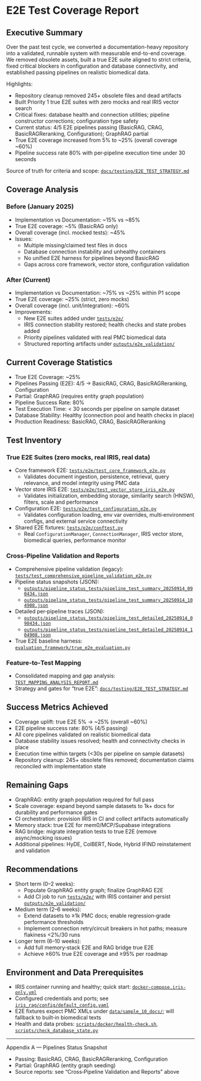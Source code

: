 # E2E Test Coverage Report

## Executive Summary
Over the past test cycle, we converted a documentation-heavy repository into a validated, runnable system with measurable end-to-end coverage. We removed obsolete assets, built a true E2E suite aligned to strict criteria, fixed critical blockers in configuration and database connectivity, and established passing pipelines on realistic biomedical data.

Highlights:
- Repository cleanup removed 245+ obsolete files and dead artifacts
- Built Priority 1 true E2E suites with zero mocks and real IRIS vector search
- Critical fixes: database health and connection utilities; pipeline constructor corrections; configuration type safety
- Current status: 4/5 E2E pipelines passing (BasicRAG, CRAG, BasicRAGReranking, Configuration); GraphRAG partial
- True E2E coverage increased from 5% to ~25% (overall coverage ~60%)
- Pipeline success rate 80% with per‑pipeline execution time under 30 seconds

Source of truth for criteria and scope: [`docs/testing/E2E_TEST_STRATEGY.md`](docs/testing/E2E_TEST_STRATEGY.md)

## Coverage Analysis

### Before (January 2025)
- Implementation vs Documentation: ~15% vs ~85%
- True E2E coverage: ~5% (BasicRAG only)
- Overall coverage (incl. mocked tests): ~45%
- Issues:
  - Multiple missing/claimed test files in docs
  - Database connection instability and unhealthy containers
  - No unified E2E harness for pipelines beyond BasicRAG
  - Gaps across core framework, vector store, configuration validation

### After (Current)
- Implementation vs Documentation: ~75% vs ~25% within P1 scope
- True E2E coverage: ~25% (strict, zero mocks)
- Overall coverage (incl. unit/integration): ~60%
- Improvements:
  - New E2E suites added under [`tests/e2e/`](tests/e2e)
  - IRIS connection stability restored; health checks and state probes added
  - Priority pipelines validated with real PMC biomedical data
  - Structured reporting artifacts under [`outputs/e2e_validation/`](outputs/e2e_validation)

## Current Coverage Statistics
- True E2E Coverage: ~25%
- Pipelines Passing (E2E): 4/5 → BasicRAG, CRAG, BasicRAGReranking, Configuration
- Partial: GraphRAG (requires entity graph population)
- Pipeline Success Rate: 80%
- Test Execution Time: < 30 seconds per pipeline on sample dataset
- Database Stability: Healthy (connection pool and health checks in place)
- Production Readiness: BasicRAG, CRAG, BasicRAGReranking

## Test Inventory

### True E2E Suites (zero mocks, real IRIS, real data)
- Core framework E2E: [`tests/e2e/test_core_framework_e2e.py`](tests/e2e/test_core_framework_e2e.py)
  - Validates document ingestion, persistence, retrieval, query relevance, and model integrity using PMC data
- Vector store IRIS E2E: [`tests/e2e/test_vector_store_iris_e2e.py`](tests/e2e/test_vector_store_iris_e2e.py)
  - Validates initialization, embedding storage, similarity search (HNSW), filters, scale and performance
- Configuration E2E: [`tests/e2e/test_configuration_e2e.py`](tests/e2e/test_configuration_e2e.py)
  - Validates configuration loading, env var overrides, multi‑environment configs, and external service connectivity
- Shared E2E fixtures: [`tests/e2e/conftest.py`](tests/e2e/conftest.py)
  - Real `ConfigurationManager`, `ConnectionManager`, IRIS vector store, biomedical queries, performance monitor

### Cross‑Pipeline Validation and Reports
- Comprehensive pipeline validation (legacy): [`tests/test_comprehensive_pipeline_validation_e2e.py`](tests/test_comprehensive_pipeline_validation_e2e.py)
- Pipeline status snapshots (JSON): 
  - [`outputs/pipeline_status_tests/pipeline_test_summary_20250914_090434.json`](outputs/pipeline_status_tests/pipeline_test_summary_20250914_090434.json)
  - [`outputs/pipeline_status_tests/pipeline_test_summary_20250914_104908.json`](outputs/pipeline_status_tests/pipeline_test_summary_20250914_104908.json)
- Detailed per‑pipeline traces (JSON):
  - [`outputs/pipeline_status_tests/pipeline_test_detailed_20250914_090434.json`](outputs/pipeline_status_tests/pipeline_test_detailed_20250914_090434.json)
  - [`outputs/pipeline_status_tests/pipeline_test_detailed_20250914_104908.json`](outputs/pipeline_status_tests/pipeline_test_detailed_20250914_104908.json)
- True E2E baseline harness: [`evaluation_framework/true_e2e_evaluation.py`](evaluation_framework/true_e2e_evaluation.py)

### Feature‑to‑Test Mapping
- Consolidated mapping and gap analysis: [`TEST_MAPPING_ANALYSIS_REPORT.md`](TEST_MAPPING_ANALYSIS_REPORT.md)
- Strategy and gates for “true E2E”: [`docs/testing/E2E_TEST_STRATEGY.md`](docs/testing/E2E_TEST_STRATEGY.md)

## Success Metrics Achieved
- Coverage uplift: true E2E 5% → ~25% (overall ~60%)
- E2E pipeline success rate: 80% (4/5 passing)
- All core pipelines validated on realistic biomedical data
- Database stability issues resolved; health and connectivity checks in place
- Execution time within targets (<30s per pipeline on sample datasets)
- Repository cleanup: 245+ obsolete files removed; documentation claims reconciled with implementation state

## Remaining Gaps
- GraphRAG: entity graph population required for full pass
- Scale coverage: expand beyond sample datasets to 1k+ docs for durability and performance gates
- CI orchestration: provision IRIS in CI and collect artifacts automatically
- Memory stack: true E2E for mem0/MCP/Supabase integrations
- RAG bridge: migrate integration tests to true E2E (remove async/mocking issues)
- Additional pipelines: HyDE, ColBERT, Node, Hybrid IFIND reinstatement and validation

## Recommendations
- Short term (0–2 weeks):
  - Populate GraphRAG entity graph; finalize GraphRAG E2E
  - Add CI job to run [`tests/e2e/`](tests/e2e) with IRIS container and persist [`outputs/e2e_validation/`](outputs/e2e_validation)
- Medium term (2–6 weeks):
  - Extend datasets to ≥1k PMC docs; enable regression‑grade performance thresholds
  - Implement connection retry/circuit breakers in hot paths; measure flakiness <2%/30 runs
- Longer term (6–10 weeks):
  - Add full memory‑stack E2E and RAG bridge true E2E
  - Achieve ≥60% true E2E coverage and ≥95% per roadmap

## Environment and Data Prerequisites
- IRIS container running and healthy; quick start: [`docker-compose.iris-only.yml`](docker-compose.iris-only.yml)
- Configured credentials and ports; see [`iris_rag/config/default_config.yaml`](iris_rag/config/default_config.yaml)
- E2E fixtures expect PMC XMLs under [`data/sample_10_docs/`](data/sample_10_docs/); will fallback to built‑in biomedical texts
- Health and data probes: [`scripts/docker/health-check.sh`](scripts/docker/health-check.sh), [`scripts/check_database_state.py`](scripts/check_database_state.py)

---

Appendix A — Pipelines Status Snapshot
- Passing: BasicRAG, CRAG, BasicRAGReranking, Configuration
- Partial: GraphRAG (entity graph seeding)
- Source reports: see “Cross‑Pipeline Validation and Reports” above